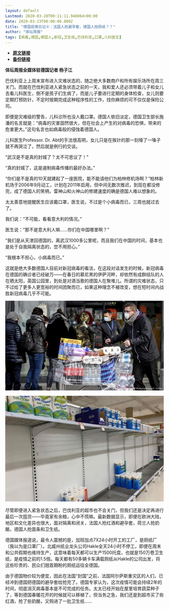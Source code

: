 ```yaml
---
layout: default
Lastmod: 2020-03-28T09:11:11.946064+00:00
date: 2020-03-23T00:00:00.000Z
title: "德国疫情日记⑧：法国人抢避孕套，德国人抢厕纸？？"
author: "体坛周报"
tags: [病毒,德国,德国人,新冠,卫生纸,巴伐利亚,口罩,儿科医生]
---
```


* [**原文链接**](http://www.titan24.com/publish/app/data/2020/03/23/310768/os_news.html)
* [**备份链接**](http://archive.ph/Olo6C)


**体坛周报全媒体驻德国记者 杨子江**

巴伐利亚上上周末宣布进入灾难状态的，随之绝大多数商户和所有娱乐场所在周三关门。而就在巴伐利亚进入紧急状态之前的一天，我和爱人还必须带着儿子和女儿去看儿科医生，倒不是孩子们生病了，而是儿子要进行定期的身体检查，女儿则要定期打预防针，不定时按期完成这种程序性的工作，找你麻烦的可不仅仅是保险公司。

即便是灾难级的警告，儿科诊所也没人戴口罩。德国人依旧淡定，德国卫生部长施潘的名言就是：“病毒的灾害固然很大，但在社会上产生的对病毒的恐惧，带来的危害更大。”这句名言也如病毒般的侵蚀着德国人。

儿科医生Professor. Dr. Abt的手法很高明，女儿只是在挨针的那一刻嚎了一嗓子就不再哭泣了，然后就是例行的交谈。

“武汉是不是真的封城了？太不可思议了！”

“真的封城了，这是遏制病毒传播的最好办法。”

“你们是不是真的10天就建起了一座医院，能不能请他们为柏林修机场啊？”柏林新机场于2006年9月动工，计划在2011年启用，但中间无数次推迟，到现在都没修完，成了德国人的笑柄，雷神山和火神山的修建速度的确是德国人难以想象的。

太太善意地提醒医生应该戴口罩，医生说，不过是个小病毒而已，三周也就过去了。

我们说：“不可能，看看意大利的情况。”

医生说：“那不是意大利人嘛……你们在中国哪里啊？”

“我们是从天津回德国的，离武汉1000多公里呢，而且我们在中国的时间，基本也是处于自我隔离状态的，您不用担心。”

“我根本不担心，小病毒而已。”

这就是绝大多数德国人目前对新冠病毒的看法，在这段对话发生的时候，新冠病毒在德国的确诊者已经破万——在春日的慕尼黑的伊萨河畔，却依然有成群结队的人在晒太阳，英国公园里，到处是对酒当歌的德国人在聚堆儿。所谓的灾难状态，只不过给了更多人更宽裕的时间团聚而已，如果这种理念不被改变，想在短时间内战胜新冠病毒几乎不可能。

![](/images/post/af0c84f245d593147988d6463e7609d1.jpg)

![](/images/post/b90caf5ded55ca77901420e29a6e7e34.jpg)

尽管即便进入紧急状态之后，巴伐利亚的超市也不会关门，但我们还是决定再进行最后一次囤货——毕竟家有余粮，心中不慌嘛。最新数据显示，即便在欧洲大陆，地区和文化差异也很大，面对隔离和闭关，法国人抢红酒和避孕套，荷兰人抢奶酪，德国人抢面条和卫生纸。

德国媒体报道说，最令人震撼的是，加班加点7X24小时开工的工厂，是厕纸厂（我以为是口罩厂）。北威州纸业龙头公司Hakle全天24小时不停工，即便在周末和公共假期也维持生产，这意味着每天都可以生产1500托盘，也就是150万卷卫生纸，是疫情之前的1.5倍。每天都有50多辆卡车满载厕纸从Hakle的公司出发，将这些珍贵的、民众们翘首期盼的厕纸运往全德国。

由于德国物价较为便宜，因此在法国“封国”之前，法国阿尔萨斯重灾区的人们，已经冲到德国把德国的避孕套给抢完了。德国专家认为，这次疫情可能会持续2年的时间，彻底消灭病毒基本是不可完成的任务。太太已经开始在屋里培育蔬菜种子了，等到德国春暖花开的时候就可以移植了，但当务之急，我们还是到超市买了些红酒，抢了些奶酪，又购进了一批卫生纸……

